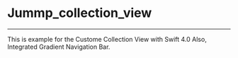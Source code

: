 # Jummp_collection_view


-------------------------------------------
This is example for the Custome Collection View with Swift 4.0
Also, Integrated Gradient Navigation Bar.
